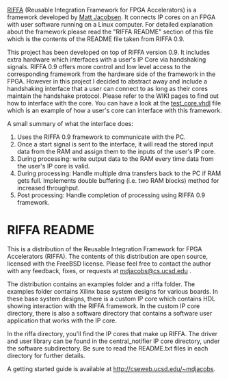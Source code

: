 [RIFFA](https://sites.google.com/a/eng.ucsd.edu/matt-jacobsen/riffa) (Reusable Integration Framework for FPGA Accelerators) is a framework developed by [Matt Jacobsen](https://sites.google.com/a/eng.ucsd.edu/matt-jacobsen/). It connects IP cores on an FPGA with user software running on a Linux computer. For detailed explanation about the framework please read the "RIFFA README" section of this file which is the contents of the README file taken from RIFFA 0.9.

This project has been developed on top of RIFFA version 0.9. It includes extra hardware which interfaces with a user's IP Core via handshaking signals. RIFFA 0.9 offers more control and low level access to the corresponding framework from the hardware side of the framework in the FPGA. However in this project I decided to abstract away and include a handshaking interface that a user can connect to as long as their cores maintain the handshake protocol. Please refer to the WIKI pages to find out how to interface with the core. You can have a look at the [test_core.vhdl](https://github.com/farhanrahman/riffa/blob/master/src/test_core.vhd) file which is an example of how a user's core can interface with this framework.

A small summary of what the interface does:

1. Uses the RIFFA 0.9 framework to communicate with the PC.
2. Once a start signal is sent to the interface, it will read the stored input data from the RAM and assign them to the inputs of the user's IP core.
3. During processing: write output data to the RAM every time data from the user's IP core is valid.
4. During processing: Handle multiple dma transfers back to the PC if RAM gets full. Implements double buffering (i.e. two RAM blocks) method for increased throughput.
5. Post processing: Handle completion of processing using RIFFA 0.9 framework.

RIFFA README
================
This is a distribution of the Reusable Integration Framework for FPGA 
Accelerators (RIFFA). The contents of this distribution are open source, 
licensed with the FreeBSD license. Please feel free to contact the author with
any feedback, fixes, or requests at mdjacobs@cs.ucsd.edu <Matt Jacobsen>.

The distribution contains an examples folder and a riffa folder. The examples
folder contains Xilinx base system designs for various boards. In these base
system designs, there is a custom IP core which contains HDL showing interaction
with the RIFFA framework. In the custom IP core directory, there is also a 
software directory that contains a software user application that works with
the IP core.

In the riffa directory, you'll find the IP cores that make up RIFFA. The driver
and user library can be found in the central_notifier IP core directory, under
the software subdirectory. Be sure to read the README.txt files in each 
directory for further details.

A getting started guide is available at http://cseweb.ucsd.edu/~mdjacobs.

